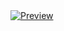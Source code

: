 <a href="https://anasyakubu.vercel.app" target="_blank">
<img src="https://firebasestorage.googleapis.com/v0/b/first-crud-f85ea.appspot.com/o/anasyakubu-cms-images%2Fdee799ae-563c-43d7-91e3-a16986f41c01?alt=media&token=46cf70b8-f090-4453-92ec-7409c41d102a" alt="Preview">
</a>

